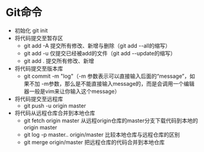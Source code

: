 # Git命令

* 初始化     git init
* 将代码提交至暂存区      
  * git add -A     提交所有修改、新增与删除（git add --all的缩写）
  * git add -u     仅提交已经被add的文件（git add --update的缩写）
  * git add .        提交所有修改、新增
* 将代码提交至版本库
  * git commit -m "log"（-m 参数表示可以直接输入后面的“message”，如果不加 -m参数，那么是不能直接输入message的，而是会调用一个编辑器一般是vim来让你输入这个message）
* 将代码提交至远程库
  * git push -u origin master
* 将代码从远程仓库合并到本地仓库
  * git fetch origin master     从远程origin仓库的master分支下载代码到本地的origin master
  * git log -p master.. origin/master    比较本地仓库与远程仓库的区别
  * git merge origin/master    把远程仓库的代码合并到本地仓库
